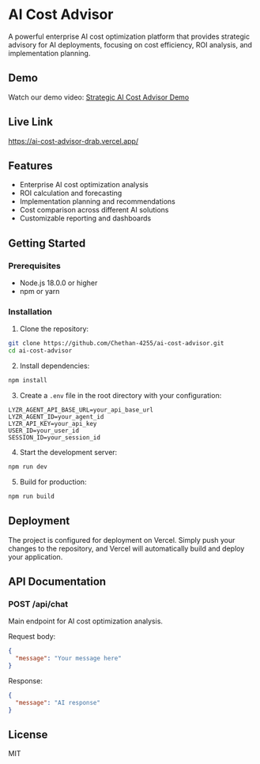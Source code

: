 # AI Cost Advisor

A powerful enterprise AI cost optimization platform that provides strategic advisory for AI deployments, focusing on cost efficiency, ROI analysis, and implementation planning.

## Demo

Watch our demo video: [Strategic AI Cost Advisor Demo](https://www.youtube.com/watch?v=ehrixSj4Yzg)

## Live Link
https://ai-cost-advisor-drab.vercel.app/

## Features

- Enterprise AI cost optimization analysis
- ROI calculation and forecasting
- Implementation planning and recommendations
- Cost comparison across different AI solutions
- Customizable reporting and dashboards

## Getting Started

### Prerequisites

- Node.js 18.0.0 or higher
- npm or yarn

### Installation

1. Clone the repository:
```bash
git clone https://github.com/Chethan-4255/ai-cost-advisor.git
cd ai-cost-advisor
```

2. Install dependencies:
```bash
npm install
```

3. Create a `.env` file in the root directory with your configuration:
```env
LYZR_AGENT_API_BASE_URL=your_api_base_url
LYZR_AGENT_ID=your_agent_id
LYZR_API_KEY=your_api_key
USER_ID=your_user_id
SESSION_ID=your_session_id
```

4. Start the development server:
```bash
npm run dev
```

5. Build for production:
```bash
npm run build
```

## Deployment

The project is configured for deployment on Vercel. Simply push your changes to the repository, and Vercel will automatically build and deploy your application.

## API Documentation

### POST /api/chat
Main endpoint for AI cost optimization analysis.

Request body:
```json
{
  "message": "Your message here"
}
```

Response:
```json
{
  "message": "AI response"
}
```

## License

MIT 
